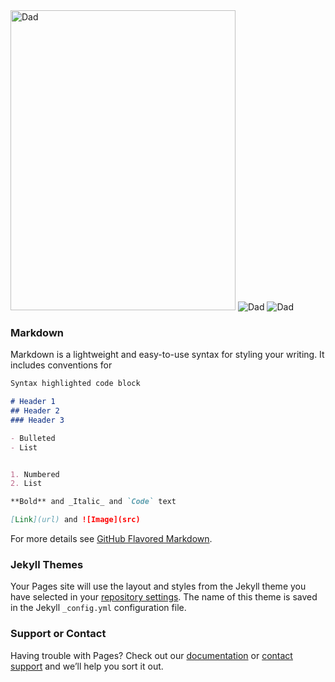 <img src = "https://uniim1.shutterfly.com/ng/services/mediarender/THISLIFE/009009324778/media/113930381353/medium/1529720137168/enhance" alt="Dad" width="360" height="480">
<img src = "https://uniim1.shutterfly.com/ng/services/mediarender/THISLIFE/009009324778/media/113930381241/medium/1529720192342/enhance" alt="Dad">
<img src = "https://uniim1.shutterfly.com/ng/services/mediarender/THISLIFE/009009324778/media/113930381307/medium/1529720147348/enhance" alt="Dad">

### Markdown

Markdown is a lightweight and easy-to-use syntax for styling your writing. It includes conventions for

```markdown
Syntax highlighted code block

# Header 1
## Header 2
### Header 3

- Bulleted
- List


1. Numbered
2. List

**Bold** and _Italic_ and `Code` text

[Link](url) and ![Image](src)
```

For more details see [GitHub Flavored Markdown](https://guides.github.com/features/mastering-markdown/).

### Jekyll Themes

Your Pages site will use the layout and styles from the Jekyll theme you have selected in your [repository settings](https://github.com/maggiereed44/maggiereed44.github.io/settings). The name of this theme is saved in the Jekyll `_config.yml` configuration file.

### Support or Contact

Having trouble with Pages? Check out our [documentation](https://help.github.com/categories/github-pages-basics/) or [contact support](https://github.com/contact) and we’ll help you sort it out.
